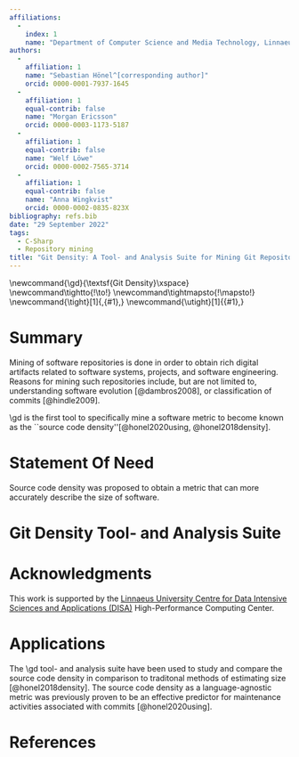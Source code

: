 ```yaml
---
affiliations: 
  - 
    index: 1
    name: "Department of Computer Science and Media Technology, Linnaeus University, Sweden"
authors: 
  - 
    affiliation: 1
    name: "Sebastian Hönel^[corresponding author]"
    orcid: 0000-0001-7937-1645
  - 
    affiliation: 1
    equal-contrib: false
    name: "Morgan Ericsson"
    orcid: 0000-0003-1173-5187
  - 
    affiliation: 1
    equal-contrib: false
    name: "Welf Löwe"
    orcid: 0000-0002-7565-3714
  - 
    affiliation: 1
    equal-contrib: false
    name: "Anna Wingkvist"
    orcid: 0000-0002-0835-823X
bibliography: refs.bib
date: "29 September 2022"
tags: 
  - C-Sharp
  - Repository mining
title: "Git Density: A Tool- and Analysis Suite for Mining Git Repositories"
---
```



\newcommand{\gd}{\textsf{Git Density}\xspace}
\newcommand\tightto{\!\to\!}
\newcommand\tightmapsto{\!\mapsto\!}
\newcommand{\tight}[1]{\,{#1}\,}
\newcommand{\utight}[1]{{#1}\,}


# Summary
<!-- A summary describing the high-level functionality and purpose of the software for a diverse, non-specialist audience. -->
<!-- Mention (if applicable) a representative set of past or ongoing research projects using the software and recent scholarly publications enabled by it. -->

Mining of software repositories is done in order to obtain rich digital artifacts related to software systems, projects, and software engineering.
Reasons for mining such repositories include, but are not limited to, understanding software evolution [@dambros2008], or classification of commits [@hindle2009].


\gd is the first tool to specifically mine a software metric to become known as the ``source code density''[@honel2020using, @honel2018density].



# Statement Of Need
<!-- A Statement of need section that clearly illustrates the research purpose of the software and places it in the context of related work. -->
Source code density was proposed to obtain a metric that can more accurately describe the size of software.


# Git Density Tool- and Analysis Suite
<!-- Here, we go into detail about the software -->




<!-- # Related Work
<!-- We will not have this section unless otherwise requested, because the text is already richely interspersed with references where appropriate. -->
<!-- A list of key references, including to other software addressing related needs. Note that the references should include full names of venues, e.g., journals and conferences, not abbreviations only understood in the context of a specific discipline. -->


# Acknowledgments
<!-- Acknowledgement of any financial support. -->
This work is supported by the [Linnaeus University Centre for Data Intensive Sciences and Applications (DISA)](https://lnu.se/forskning/sok-forskning/linnaeus-university-centre-for-data-intensive-sciences-and-applications) High-Performance Computing Center.


# Applications

The \gd tool- and analysis suite have been used to study and compare the source code density in comparison to traditonal methods of estimating size [@honel2018density].
The source code density as a language-agnostic metric was previously proven to be an effective predictor for maintenance activities associated with commits [@honel2020using].



# References
